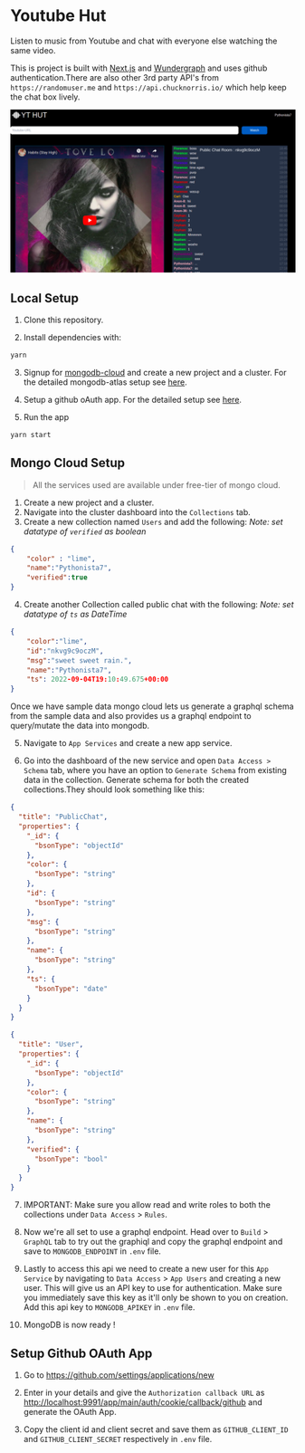 # Youtube Hut

Listen to music from Youtube and chat with everyone else watching the same video.

This is project is built with [Next.js](https://nextjs.org/) and [Wundergraph](https://wundergraph.com/) and uses github authentication.There are also other 3rd party API's from `https://randomuser.me` and `https://api.chucknorris.io/` which help keep the chat box lively.

![](assets/screenshot.png)

## Local Setup

1. Clone this repository.

2. Install dependencies with:

```sh
yarn
```

3. Signup for [mongodb-cloud](https://www.mongodb.com/cloud/atlas/register) and create a new project and a cluster. For the detailed mongodb-atlas setup see [here](#mongo-cloud-setup).

4. Setup a github oAuth app. For the detailed setup see [here](#setup-github-oauth-app).

5. Run the app

```sh
yarn start
```

## Mongo Cloud Setup

> All the services used are available under free-tier of mongo cloud.

1. Create a new project and a cluster.
2. Navigate into the cluster dashboard into the `Collections` tab.
3. Create a new collection named `Users` and add the following:
    *Note: set datatype of `verified` as boolean*

```json
{
    "color" : "lime",
    "name":"Pythonista7",
    "verified":true 
}
```

4. Create another Collection called public chat with the following:
    *Note: set datatype of `ts` as DateTime*

```json
{
    "color":"lime",
    "id":"nkvg9c9oczM",
    "msg":"sweet sweet rain.",
    "name":"Pythonista7",
    "ts": 2022-09-04T19:10:49.675+00:00
}
```

Once we have sample data mongo cloud lets us generate a graphql schema from the sample data and also provides us a graphql endpoint to query/mutate the data into mongodb.

5. Navigate to `App Services` and create a new app service.

6. Go into the dashboard of the new service and open `Data Access > Schema` tab, where you have an option to `Generate Schema` from existing data in the collection. Generate schema for both the created collections.They should look something like this:

```json
{
  "title": "PublicChat",
  "properties": {
    "_id": {
      "bsonType": "objectId"
    },
    "color": {
      "bsonType": "string"
    },
    "id": {
      "bsonType": "string"
    },
    "msg": {
      "bsonType": "string"
    },
    "name": {
      "bsonType": "string"
    },
    "ts": {
      "bsonType": "date"
    }
  }
}
```

```json
{
  "title": "User",
  "properties": {
    "_id": {
      "bsonType": "objectId"
    },
    "color": {
      "bsonType": "string"
    },
    "name": {
      "bsonType": "string"
    },
    "verified": {
      "bsonType": "bool"
    }
  }
}
```

7. IMPORTANT: Make sure you allow read and write roles to both the collections under `Data Access` > `Rules`.

8. Now we're all set to use a graphql endpoint. Head over to `Build` > `GraphQL` tab to try out the graphiql and copy the graphql endpoint and save to `MONGODB_ENDPOINT` in `.env` file.

9. Lastly to access this api we need to create a new user for this `App Service` by navigating to `Data Access` > `App Users` and creating a new user. This will give us an API key to use for authentication. Make sure you immediately save this key as it'll only be shown to you on creation. Add this api key to `MONGODB_APIKEY` in `.env` file.

10. MongoDB is now ready !

## Setup Github OAuth App

1. Go to <https://github.com/settings/applications/new>

2. Enter in your details and give the  `Authorization callback URL` as <http://localhost:9991/app/main/auth/cookie/callback/github> and generate the OAuth App.

4. Copy the client id and client secret and save them as `GITHUB_CLIENT_ID` and `GITHUB_CLIENT_SECRET` respectively in `.env` file.

